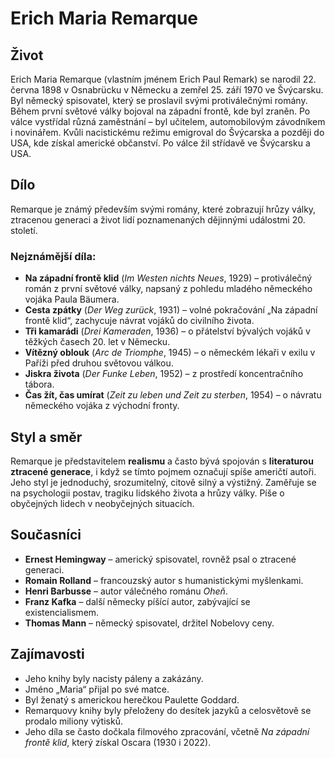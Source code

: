 # Erich Maria Remarque

## Život
Erich Maria Remarque (vlastním jménem Erich Paul Remark) se narodil 22. června 1898 v Osnabrücku v Německu a zemřel 25. září 1970 ve Švýcarsku. Byl německý spisovatel, který se proslavil svými protiválečnými romány. Během první světové války bojoval na západní frontě, kde byl zraněn. Po válce vystřídal různá zaměstnání – byl učitelem, automobilovým závodníkem i novinářem. Kvůli nacistickému režimu emigroval do Švýcarska a později do USA, kde získal americké občanství. Po válce žil střídavě ve Švýcarsku a USA.

## Dílo
Remarque je známý především svými romány, které zobrazují hrůzy války, ztracenou generaci a život lidí poznamenaných dějinnými událostmi 20. století.

### Nejznámější díla:
- **Na západní frontě klid** (*Im Westen nichts Neues*, 1929) – protiválečný román z první světové války, napsaný z pohledu mladého německého vojáka Paula Bäumera.
- **Cesta zpátky** (*Der Weg zurück*, 1931) – volné pokračování „Na západní frontě klid“, zachycuje návrat vojáků do civilního života.
- **Tři kamarádi** (*Drei Kameraden*, 1936) – o přátelství bývalých vojáků v těžkých časech 20. let v Německu.
- **Vítězný oblouk** (*Arc de Triomphe*, 1945) – o německém lékaři v exilu v Paříži před druhou světovou válkou.
- **Jiskra života** (*Der Funke Leben*, 1952) – z prostředí koncentračního tábora.
- **Čas žít, čas umírat** (*Zeit zu leben und Zeit zu sterben*, 1954) – o návratu německého vojáka z východní fronty.

## Styl a směr
Remarque je představitelem **realismu** a často bývá spojován s **literaturou ztracené generace**, i když se tímto pojmem označují spíše američtí autoři. Jeho styl je jednoduchý, srozumitelný, citově silný a výstižný. Zaměřuje se na psychologii postav, tragiku lidského života a hrůzy války. Píše o obyčejných lidech v neobyčejných situacích.

## Současníci
- **Ernest Hemingway** – americký spisovatel, rovněž psal o ztracené generaci.
- **Romain Rolland** – francouzský autor s humanistickými myšlenkami.
- **Henri Barbusse** – autor válečného románu *Oheň*.
- **Franz Kafka** – další německy píšící autor, zabývající se existencialismem.
- **Thomas Mann** – německý spisovatel, držitel Nobelovy ceny.

## Zajímavosti
- Jeho knihy byly nacisty páleny a zakázány.
- Jméno „Maria“ přijal po své matce.
- Byl ženatý s americkou herečkou Paulette Goddard.
- Remarquovy knihy byly přeloženy do desítek jazyků a celosvětově se prodalo miliony výtisků.
- Jeho díla se často dočkala filmového zpracování, včetně *Na západní frontě klid*, který získal Oscara (1930 i 2022).

